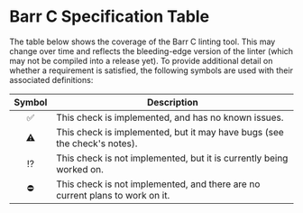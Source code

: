 # Barr C Specification Table

The table below shows the coverage of the Barr C linting tool. This may change over time and reflects the bleeding-edge version of the linter (which may not be compiled into a release yet). To provide additional detail on whether a requirement is satisfied, the following symbols are used with their associated definitions:

| Symbol  | Description                                                                                 |
| :-----: | ------------------------------------------------------------------------------------------- | 
|   ✅    | This check is implemented, and has no known issues.                                         |
|   ⚠️     | This check is implemented, but it may have bugs (see the check's notes).                    |
|   ⁉️     | This check is not implemented, but it is currently being worked on.                         |
|   ⛔    | This check is not implemented, and there are no current plans to work on it.                |
